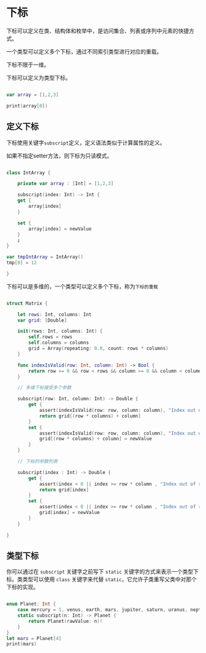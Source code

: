 # 下标

下标可以定义在类、结构体和枚举中，是访问集合、列表或序列中元素的快捷方式。

一个类型可以定义多个下标，通过不同索引类型进行对应的重载。

下标不限于一维。

下标可以定义为类型下标。

```swift

var array = [1,2,3]

print(array[0])

```


## 定义下标

下标使用关键字`subscript`定义，定义语法类似于计算属性的定义。

如果不指定setter方法，则下标为只读模式。

```swift

class IntArray {

    private var array : [Int] = [1,2,3]

    subscript(index: Int) -> Int {
    get {
        array[index]
    }

    set {
        array[index] = newValue
    }
    」
}

var tmpIntArray = IntArray()
tmp[0] = 12

}

```

下标可以是多维的，一个类型可以定义多个下标，称为`下标的重载`

```swift

struct Matrix {

    let rows: Int, columns: Int
    var grid: [Double]

    init(rows: Int, columns: Int) {
        self.rows = rows
        self.columns = columns
        grid = Array(repeating: 0.0, count: rows * columns)
    }

    func indexIsValid(row: Int, column: Int) -> Bool {
        return row >= 0 && row < rows && column >= 0 && column < columns
    }

    // 多维下标接受多个参数

    subscript(row: Int, column: Int) -> Double {
        get {
            assert(indexIsValid(row: row, column: column), "Index out of range")
            return grid[(row * columns) + column]
        }
        set {
            assert(indexIsValid(row: row, column: column), "Index out of range")
            grid[(row * columns) + column] = newValue
        }
    }

    // 下标的参数列表

    subscript(index : Int) -> Double {
        get {
            assert(index < 0 || index >= row * column , "Index out of range")
            return grid[index]
        }
        set {
            assert(index < 0 || index >= row * column , "Index out of range")
            grid[index] = newValue
        }
    }

}

```

## 类型下标

你可以通过在 `subscript` 关键字之前写下 `static` 关键字的方式来表示一个类型下标。类类型可以使用 `class` 关键字来代替 `static`，它允许子类重写父类中对那个下标的实现。

```swift

enum Planet: Int {
    case mercury = 1, venus, earth, mars, jupiter, saturn, uranus, neptune
    static subscript(n: Int) -> Planet {
        return Planet(rawValue: n)!
    }
}
let mars = Planet[4]
print(mars)
```





